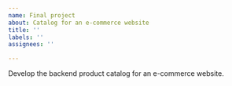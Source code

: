 ```yaml
---
name: Final project
about: Catalog for an e-commerce website
title: ''
labels: ''
assignees: ''

---
```


Develop the backend product catalog for an e-commerce website.
